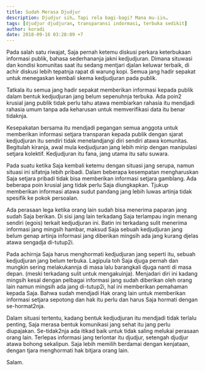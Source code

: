```yaml
---
title: Sudah Merasa Djudjur
description: Djudjur sih… Tapi rela bagi-bagi? Mana mu-iin…
tags: [djudjur djudjuran, transparansi indormasi, terbuka sedikit]
author: koradi
date: 2018-09-16 03:28:09 +7
---
```

Pada salah satu riwajat, Saja pernah ketemu diskusi perkara keterbukaan informasi publik, bahasa sederhananja jakni kedjudjuran. Dimana situwasi dan kondisi komunitas saat itu sedang mentjari djalan keluwar terbaik, di achir diskusi lebih tepatnja rapat di warung kopi. Semua jang hadir sepakat untuk menegaskan kembali skema kedjudjuran pada publik.<!--more-->

Tatkala itu semua jang hadir sepakat memberikan informasi kepada publik dalam bentuk kedjudjuran jang belum sepenuhnja terbuka. Ada poin2 krusial jang publik tidak perlu tahu atawa membiarkan rahasia itu mendjadi rahasia umum tanpa ada keharusan untuk memverifikasi data itu benar tidaknja.

Kesepakatan bersama itu mendjadi pegangan semua anggota untuk memberikan informasi setjara transparan kepada publik dengan sjarat kedjudjuran itu sendiri tidak menelandjangi diri sendiri atawa komunitas. Begitulah kiranja, awal mula kedjudjuran jang lebih mirip dengan manipulasi setjara kolektif. Kedjudjuran itu fana, jang utama itu satu suwara.

Pada suatu ketika Saja kembali ketemu dengan situasi jang serupa, namun situasi ini sifatnja lebih pribadi. Dalam beberapa kesempatan mengharuskan Saja setjara pribadi tidak bisa memberikan informasi setjara gamblang. Ada beberapa poin krusial jang tidak perlu Saja diungkapkan. Tjukup memberikan informasi atawa sudut pandang jang lebih luwas artinja tidak spesifik ke pokok persoalan.

Ada perasaan lega ketika orang lain sudah bisa menerima paparan jang sudah Saja berikan. Di sisi jang lain terkadang Saja terlampau ingin menang sendiri (egois) terkait kedjudjuran ini. Batin ini terkadang sulit menerima informasi jang mingsih hambar, maksud Saja sebuah kedjudjuran jang belum genap artinja informasi jang diberikan mingsih ada jang kurang djelas atawa sengadja di-tutup2i.

Pada achirnja Saja harus menghormati kedjudjuran jang seperti itu, sebuah kedjudjuran jang belum terbuka. Lagipula toh Saja djuga pernah dan mungkin sering melakukannja di masa lalu barangkali djuga nanti di masa depan. (meski terkadang sulit untuk mengakuinja). Menjadari diri ini kadang mingsih kesal dengan pelbagai informasi jang sudah diberikan oleh orang lain namun mingsih ada jang di-tutup2i, hal ini memberikan pemahaman kepada Saja. Bahwa sudah mendjadi Hak orang lain untuk memberikan informasi setjara sepotong dan hak itu perlu dan harus Saja hormati dengan se-hormat2nja.

Dalam situasi tertentu, kadang bentuk kedjudjuran itu mendjadi tidak terlalu penting, Saja merasa bentuk komunikasi jang sehat itu jang perlu diupajakan. Se-tidak2nja ada itikad baik untuk tidak saling melukai perasaan orang lain. Terlepas informasi jang terlontar itu djudjur, setengah djudjur atawa bohong sekalipun. Saja lebih memilih berdamai dengan kenjataan, dengan tjara menghormati hak bitjara orang lain.

Salam.
